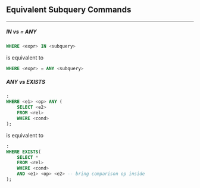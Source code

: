## Equivalent Subquery Commands
---

##### IN vs = ANY

```sql
WHERE <expr> IN <subquery> 
```

is equivalent to 

```sql
WHERE <expr> = ANY <subquery>
```

##### ANY vs EXISTS

```sql
:
WHERE <e1> <op> ANY (
	SELECT <e2>
	FROM <rel>
	WHERE <cond>
);
```

is equivalent to 

```sql
:
WHERE EXISTS(
	SELECT *
	FROM <rel>
	WHERE <cond> 
	AND <e1> <op> <e2> -- bring comparison op inside
);
```